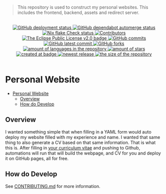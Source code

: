 > This repository is used to construct my personal websites. This includes the frontend, backend, assets and redirect server.


<br>
<div align="center">
    <!--~ Repository CI/CD ~-->
    <a href="https://github.com/homelab-Tygo-van-den-Hurk/personal-website/actions/workflows/deploy-github-pages.yml">
        <img src="https://github.com/homelab-Tygo-van-den-Hurk/personal-website/workflows/Deploy%20GitHub%20Pages/badge.svg?style=flat" alt="GitHub deployment status" />
    </a>
    <a href="https://github.com/homelab-Tygo-van-den-Hurk/personal-website/actions/workflows/dependabot-automerge.yml">
        <img src="https://github.com/homelab-Tygo-van-den-Hurk/personal-website/workflows/Dependabot%20Automerge/badge.svg?style=flat" alt="GitHub dependabot automerge status" />
    </a>
    <a href="https://github.com/homelab-Tygo-van-den-Hurk/personal-website/actions/workflows/nix-flake-checks.yml">
        <img src="https://github.com/homelab-Tygo-van-den-Hurk/personal-website/workflows/Nix%20Flake%20Checks/badge.svg?style=flat" alt="Nix flake Check status" />
    </a>
    <!--~ Repository Statistics ~-->
    <a href="https://github.com/homelab-Tygo-van-den-Hurk/personal-website/graphs/contributors">
        <img src="https://img.shields.io/github/contributors/homelab-Tygo-van-den-Hurk/personal-website?style=flat" alt="Contributors"/>
    </a>
    <a href="https://github.com/homelab-Tygo-van-den-Hurk/personal-website/blob/main/LICENSE">
        <img src="https://img.shields.io/github/license/homelab-Tygo-van-den-Hurk/personal-website?style=flat" alt="The Eclipse Public License v2.0 badge" />
    </a>
    <a href="https://github.com/homelab-Tygo-van-den-Hurk/personal-website/commit">
        <img src="https://badgen.net/github/commits/homelab-Tygo-van-den-Hurk/personal-website?style=flat" alt="GitHub commits" />
    </a>
     <a href="https://github.com/homelab-Tygo-van-den-Hurk/personal-website/commit">
        <img src="https://badgen.net/github/last-commit/homelab-Tygo-van-den-Hurk/personal-website?style=flat" alt="GitHub latest commit" />
    </a>
    <a href="https://github.com/homelab-Tygo-van-den-Hurk/personal-website/network/">
        <img src="https://badgen.net/github/forks/homelab-Tygo-van-den-Hurk/personal-website?style=flat" alt="GitHub forks" />
    </a>
    <a href="https://github.com/homelab-Tygo-van-den-Hurk/personal-website/">
        <img src="https://img.shields.io/github/languages/count/homelab-Tygo-van-den-Hurk/personal-website?style=flat" alt="amount of languages in the repository" />
    </a>   
    <a href="https://github.com/homelab-Tygo-van-den-Hurk/personal-website/stargazers">
        <img src="https://img.shields.io/github/stars/homelab-Tygo-van-den-Hurk/personal-website?style=flat" alt="amount of stars" />
    </a>
    <!--~ Repository Updates ~-->
    <a href="https://github.com/homelab-Tygo-van-den-Hurk/personal-website/pulse">
        <img src="https://img.shields.io/github/created-at/homelab-Tygo-van-den-Hurk/personal-website?style=flat" alt="created at badge" />
    </a>
    <a href="https://github.com/homelab-Tygo-van-den-Hurk/personal-website/release">
        <img src="https://img.shields.io/github/release/homelab-Tygo-van-den-Hurk/personal-website?style=flat&display_name=release" alt="newest release" />
    </a>
    <a href="https://github.com/homelab-Tygo-van-den-Hurk/personal-website/">
        <img src="https://img.shields.io/github/repo-size/homelab-Tygo-van-den-Hurk/personal-website?style=flat" alt="the size of the repository" />
    </a>   
</div>
<br>

# Personal Website

- [Personal Website](#personal-website)
  - [Overview](#overview)
  - [How do Develop](#how-do-develop)

## Overview 

I wanted something simple that when filling in a YAML form would auto deploy my website filled with my experience and name. I wanted that same thing to also generate a CV based on that same information. That is what this is. After filling in [your curriculum vitae](./curriculum-vitae.yaml) and pushing to Github, automations will run that will build the webpage, and CV for you and deploy it on GitHub pages, all for free.

## How do Develop

See [CONTRIBUTING.md](./CONTRIBUTING.md#how-to-develop) for more information.
